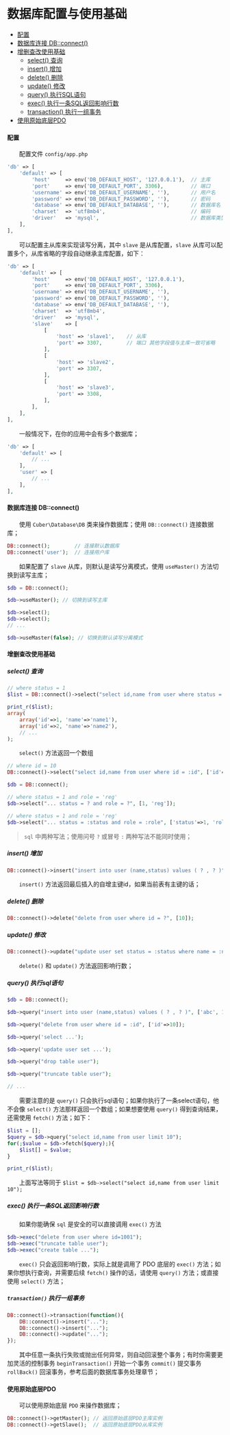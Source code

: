 # 数据库配置与使用基础

- [配置](#config)
- [数据库连接 DB::connect()](#connect)
- [增删查改使用基础](#curd)
    - [select() 查询](#select)
    - [insert() 增加](#insert)
    - [delete() 删除](#delete)
    - [update() 修改](#update)
    - [query() 执行SQL语句](#query)
    - [exec() 执行一条SQL返回影响行数](#exec)
    - [transaction() 执行一组事务](#transaction)
- [使用原始底层PDO](#pdo)


#### <a name="config">配置</a>

　　配置文件 `config/app.php`

```php
'db' => [
    'default' => [
        'host'     => env('DB_DEFAULT_HOST', '127.0.0.1'),  // 主库
        'port'     => env('DB_DEFAULT_PORT', 3306),         // 端口
        'username' => env('DB_DEFAULT_USERNAME', ''),       // 用户名
        'password' => env('DB_DEFAULT_PASSWORD', ''),       // 密码
        'database' => env('DB_DEFAULT_DATABASE', ''),       // 数据库名
        'charset'  => 'utf8mb4',                            // 编码
        'driver'   => 'mysql',                              // 数据库类型
    ],
],
```

　　可以配置主从库来实现读写分离，其中 `slave` 是从库配置，`slave` 从库可以配置多个，从库省略的字段自动继承主库配置，如下：

```php
'db' => [
    'default' => [
        'host'     => env('DB_DEFAULT_HOST', '127.0.0.1'),
        'port'     => env('DB_DEFAULT_PORT', 3306),
        'username' => env('DB_DEFAULT_USERNAME', ''),
        'password' => env('DB_DEFAULT_PASSWORD', ''),
        'database' => env('DB_DEFAULT_DATABASE', ''),
        'charset'  => 'utf8mb4',
        'driver'   => 'mysql',
        'slave'    => [
            [
                'host' => 'slave1',    // 从库
                'port' => 3307,        // 端口 其他字段值与主库一致可省略
            ],
            [
                'host' => 'slave2',
                'port' => 3307,
            ],
            [
                'host' => 'slave3',
                'port' => 3308,
            ],
        ],
    ],
],
```

　　一般情况下，在你的应用中会有多个数据库；

```php
'db' => [
    'default' => [
        // ...
    ],
    'user' => [
        // ...
    ],
],
```


#### <a name="connect">数据库连接 DB::connect()</a>

　　使用 `Cuber\Database\DB` 类来操作数据库；使用 `DB::connect()` 连接数据库；

```php
DB::connect();        // 连接默认数据库
DB::connect('user');  // 连接用户库
```

　　如果配置了 `slave` 从库，则默认是读写分离模式，使用 `useMaster()` 方法切换到读写主库；

```php
$db = DB::connect();

$db->useMaster(); // 切换到读写主库

$db->select();
$db->select();
// ...

$db->useMaster(false); // 切换到默认读写分离模式
```


#### <a name="curd">增删查改使用基础</a>
##### <a name="select">select() 查询</a>

```php
// where status = 1
$list = DB::connect()->select("select id,name from user where status = ?", [1]);

print_r($list);
array(
    array('id'=>1, 'name'=>'name1'),
    array('id'=>2, 'name'=>'name2'),
    // ...
);
```

　　`select()` 方法返回一个数组


```php
// where id = 10
DB::connect()->select("select id,name from user where id = :id", ['id'=>10]);

$db = DB::connect();

// where status = 1 and role = 'reg'
$db->select("... status = ? and role = ?", [1, 'reg']);

// where status = 1 and role = 'reg'
$db->select("... status = :status and role = :role", ['status'=>1, 'role'=>'reg']);
```

> `sql` 中两种写法；使用问号 `?` 或冒号 `:` 两种写法不能同时使用；


##### <a name="insert">insert() 增加</a>

```php
DB::connect()->insert("insert into user (name,status) values ( ? , ? )", ['abc', 1]);
```

　　`insert()` 方法返回最后插入的自增主键id，如果当前表有主键的话；


##### <a name="delete">delete() 删除</a>

```php
DB::connect()->delete("delete from user where id = ?", [10]);
```

##### <a name="update">update() 修改</a>

```php
DB::connect()->update("update user set status = :status where name = :name", ['status'=>1, 'name'=>'abc']);
```

　　`delete()` 和 `update()` 方法返回影响行数；


##### <a name="query">query() 执行sql语句</a>

```php
$db = DB::connect();

$db->query("insert into user (name,status) values ( ? , ? )", ['abc', 1]);

$db->query("delete from user where id = :id", ['id'=>10]);

$db->query('select ...');

$db->query('update user set ...');

$db->query("drop table user");

$db->query("truncate table user");

// ...
```

　　需要注意的是 `query()` 只会执行sql语句；如果你执行了一条select语句，他不会像 `select()` 方法那样返回一个数组；如果想要使用 `query()` 得到查询结果，还需使用 `fetch()` 方法；如下：

```php
$list = [];
$query = $db->query("select id,name from user limit 10");
for(;$value = $db->fetch($query);){
    $list[] = $value;
}

print_r($list);
```

　　上面写法等同于 `$list = $db->select("select id,name from user limit 10");`


##### <a name="exec">exec() 执行一条SQL返回影响行数</a>

　　如果你能确保 `sql` 是安全的可以直接调用 `exec()` 方法

```php
$db->exec("delete from user where id=1001");
$db->exec("truncate table user");
$db->exec("create table ...");
```

　　`exec()` 只会返回影响行数，实际上就是调用了 PDO 底层的 `exec()` 方法；如果你想执行查询，并需要后续 `fetch()` 操作的话，请使用 `query()` 方法；或直接使用 `select()` 方法；


##### <a name="transaction">`transaction()` 执行一组事务</a>

```php
DB::connect()->transaction(function(){
    DB::connect()->insert("...");
    DB::connect()->insert("...");
    DB::connect()->update("...");
});
```

　　其中任意一条执行失败或抛出任何异常，则自动回滚整个事务；有时你需要更加灵活的控制事务 `beginTransaction()` 开始一个事务 `commit()` 提交事务 `rollBack()` 回滚事务，参考后面的数据库事务处理章节；


#### <a name="pdo">使用原始底层PDO</a>

　　可以使用原始底层 `PDO` 来操作数据库；

```php
DB::connect()->getMaster(); // 返回原始底层PDO主库实例
DB::connect()->getSlave();  // 返回原始底层PDO从库实例
```
